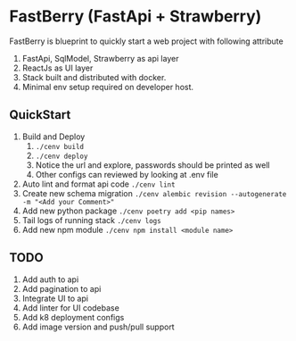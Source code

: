 # FastBerry (FastApi + Strawberry)

FastBerry is blueprint to quickly start a web project with following attribute

1. FastApi, SqlModel, Strawberry as api layer
2. ReactJs as UI layer
3. Stack built and distributed with docker.
4. Minimal env setup required on developer host.

## QuickStart

1. Build and Deploy
   1. `./cenv build`
   2. `./cenv deploy`
   3. Notice the url and explore, passwords should be printed as well
   4. Other configs can reviewed by looking at .env file
2. Auto lint and format api code `./cenv lint`
3. Create new schema migration ` ./cenv alembic revision --autogenerate -m "<Add your Comment>" `
4. Add new python package ` ./cenv poetry add <pip names> `
5. Tail logs of running stack `./cenv logs`
6. Add new npm module `./cenv npm install <module name>`

## TODO

1. Add auth to api
2. Add pagination to api
3. Integrate UI to api
4. Add linter for UI codebase
5. Add k8 deployment configs
6. Add image version and push/pull support
